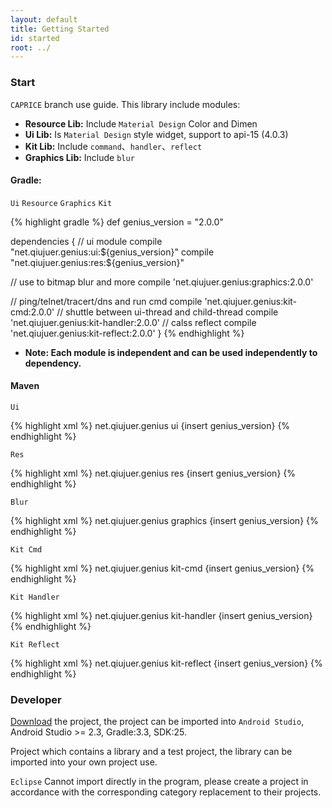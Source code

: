 ```yaml
---
layout: default
title: Getting Started
id: started
root: ../
---
```


### Start

`CAPRICE` branch use guide. This library include modules: 

* **Resource Lib:** Include `Material Design` Color and Dimen
* **Ui Lib:** Is `Material Design` style widget, support to api-15 (4.0.3) 
* **Kit Lib:** Include `command`、`handler`、`reflect` 
* **Graphics Lib:** Include `blur` 


#### Gradle: 

`Ui` `Resource` `Graphics` `Kit`

{% highlight gradle %}
def genius_version = "2.0.0"

dependencies {
  // ui module
  compile "net.qiujuer.genius:ui:${genius_version}"
  compile "net.qiujuer.genius:res:${genius_version}"

  // use to bitmap blur and more
  compile 'net.qiujuer.genius:graphics:2.0.0'

  // ping/telnet/tracert/dns and run cmd
  compile 'net.qiujuer.genius:kit-cmd:2.0.0'
  // shuttle between ui-thread and child-thread
  compile 'net.qiujuer.genius:kit-handler:2.0.0'
  // calss reflect
  compile 'net.qiujuer.genius:kit-reflect:2.0.0'
}
{% endhighlight %}


*  **Note: Each module is independent and can be used independently to dependency.**


#### Maven

`Ui`

{% highlight xml %}
<dependency>
    <groupId>net.qiujuer.genius</groupId>
    <artifactId>ui</artifactId>
    <version>{insert genius_version}</version>
</dependency>
{% endhighlight %}


`Res`

{% highlight xml %}
<dependency>
    <groupId>net.qiujuer.genius</groupId>
    <artifactId>res</artifactId>
    <version>{insert genius_version}</version>
</dependency>
{% endhighlight %}


`Blur`

{% highlight xml %}
<dependency>
    <groupId>net.qiujuer.genius</groupId>
    <artifactId>graphics</artifactId>
    <version>{insert genius_version}</version>
</dependency>
{% endhighlight %}


`Kit Cmd`

{% highlight xml %}
<dependency>
    <groupId>net.qiujuer.genius</groupId>
    <artifactId>kit-cmd</artifactId>
    <version>{insert genius_version}</version>
</dependency>
{% endhighlight %}


`Kit Handler`

{% highlight xml %}
<dependency>
    <groupId>net.qiujuer.genius</groupId>
    <artifactId>kit-handler</artifactId>
    <version>{insert genius_version}</version>
</dependency>
{% endhighlight %}


`Kit Reflect`

{% highlight xml %}
<dependency>
    <groupId>net.qiujuer.genius</groupId>
    <artifactId>kit-reflect</artifactId>
    <version>{insert genius_version}</version>
</dependency>
{% endhighlight %}



### Developer

[Download](https://github.com/qiujuer/Genius-Android/archive/master.zip) the project, the project can be imported into `Android Studio`, Android Studio >= 2.3, Gradle:3.3, SDK:25.

Project which contains a library and a test project, the library can be imported into your own project use.

`Eclipse` Cannot import directly in the program, please create a project in accordance with the corresponding category replacement to their projects.